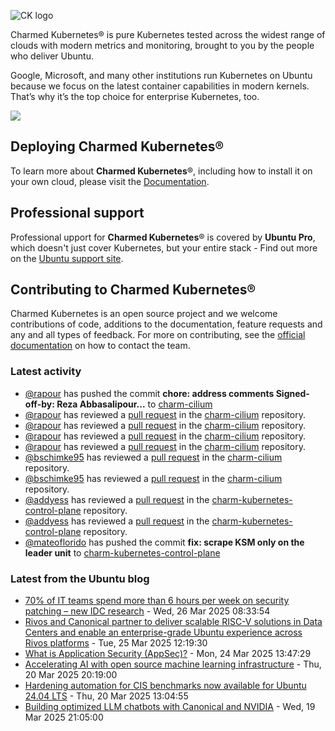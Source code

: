 ![CK logo](https://assets.ubuntu.com/v1/451d4cf4-Charmed+Kubernetes_RGB_onWhite_2022.svg)

Charmed Kubernetes® is pure Kubernetes tested across the widest range of clouds with modern metrics and monitoring, brought to you by the people who deliver Ubuntu.

Google, Microsoft, and many other institutions run Kubernetes on Ubuntu because we focus on the latest container capabilities in modern kernels. That’s why it’s the top choice for enterprise Kubernetes, too.

![](https://assets.ubuntu.com/v1/843c77b6-juju-at-a-glace.svg)

## Deploying Charmed Kubernetes®

To learn more about **Charmed Kubernetes**®, including how to install it on your own cloud, please visit the [Documentation][docs].

## Professional support

Professional upport for **Charmed Kubernetes**® is covered by **Ubuntu Pro**, which doesn't just cover Kubernetes, but your entire stack - Find out more on the [Ubuntu support site](https://ubuntu.com/support).

## Contributing to Charmed Kubernetes®

Charmed Kubernetes is an open source project and we welcome contributions of code, additions to the documentation, feature requests and any and all types of feedback. For more on contributing, see the [official documentation][get-in-touch] on how to contact the team.

<!-- LINKS -->
[docs]: https://ubuntu.com/kubernetes/docs
[get-in-touch]: https://ubuntu.com/kubernetes/docs/get-in-touch

### Latest activity

<!-- activity starts -->
 - [@rapour](https://github.com/rapour) has pushed the commit **chore: address comments  Signed-off-by: Reza Abbasalipour...** to [charm-cilium](https://github.com/charmed-kubernetes/charm-cilium)
 - [@rapour](https://github.com/rapour) has reviewed a [pull request](https://github.com/charmed-kubernetes/charm-cilium/pull/24) in the [charm-cilium](https://github.com/charmed-kubernetes/charm-cilium) repository.
 - [@rapour](https://github.com/rapour) has reviewed a [pull request](https://github.com/charmed-kubernetes/charm-cilium/pull/24) in the [charm-cilium](https://github.com/charmed-kubernetes/charm-cilium) repository.
 - [@rapour](https://github.com/rapour) has reviewed a [pull request](https://github.com/charmed-kubernetes/charm-cilium/pull/24) in the [charm-cilium](https://github.com/charmed-kubernetes/charm-cilium) repository.
 - [@rapour](https://github.com/rapour) has reviewed a [pull request](https://github.com/charmed-kubernetes/charm-cilium/pull/24) in the [charm-cilium](https://github.com/charmed-kubernetes/charm-cilium) repository.
 - [@bschimke95](https://github.com/bschimke95) has reviewed a [pull request](https://github.com/charmed-kubernetes/charm-cilium/pull/24) in the [charm-cilium](https://github.com/charmed-kubernetes/charm-cilium) repository.
 - [@bschimke95](https://github.com/bschimke95) has reviewed a [pull request](https://github.com/charmed-kubernetes/charm-cilium/pull/24) in the [charm-cilium](https://github.com/charmed-kubernetes/charm-cilium) repository.
 - [@addyess](https://github.com/addyess) has reviewed a [pull request](https://github.com/charmed-kubernetes/charm-kubernetes-control-plane/pull/376) in the [charm-kubernetes-control-plane](https://github.com/charmed-kubernetes/charm-kubernetes-control-plane) repository.
 - [@addyess](https://github.com/addyess) has reviewed a [pull request](https://github.com/charmed-kubernetes/charm-kubernetes-control-plane/pull/376) in the [charm-kubernetes-control-plane](https://github.com/charmed-kubernetes/charm-kubernetes-control-plane) repository.
 - [@mateoflorido](https://github.com/mateoflorido) has pushed the commit **fix: scrape KSM only on the leader unit** to [charm-kubernetes-control-plane](https://github.com/charmed-kubernetes/charm-kubernetes-control-plane)
<!-- activity ends -->

<!-- roadmap starts -->

<!-- roadmap ends -->

### Latest from the Ubuntu blog

<!-- blog starts -->
* [70% of IT teams spend more than 6 hours per week on security patching – new IDC research](https://ubuntu.com//blog/70-of-it-teams-spend-more-than-6-hours-per-week-on-security-patching-new-idc-research) - Wed, 26 Mar 2025 08:33:54 
* [Rivos and Canonical partner to deliver scalable RISC-V solutions in Data Centers and enable an enterprise-grade Ubuntu experience across Rivos platforms](https://ubuntu.com//blog/rivos-and-canonical-partner-to-deliver-scalable-risc-v-solutions-in-data-centers) - Tue, 25 Mar 2025 12:19:30 
* [What is Application Security (AppSec)?](https://ubuntu.com//blog/what-is-application-security-appsec) - Mon, 24 Mar 2025 13:47:29 
* [Accelerating AI with open source machine learning infrastructure](https://ubuntu.com//blog/accelerating-ai-with-open-source-machine-learning-infrastructure) - Thu, 20 Mar 2025 20:19:00 
* [Hardening automation for CIS benchmarks now available for Ubuntu 24.04 LTS](https://ubuntu.com//blog/hardening-automation-for-cis-benchmarks-now-available-for-ubuntu-24-04-lts) - Thu, 20 Mar 2025 13:04:55 
* [Building optimized LLM chatbots with Canonical and NVIDIA](https://ubuntu.com//blog/building-optimized-llm-chatbots-with-canonical-and-nvidia) - Wed, 19 Mar 2025 21:05:00 
<!-- blog ends -->
